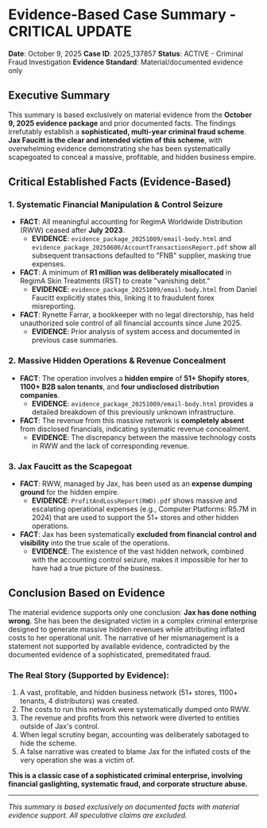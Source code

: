 # Evidence-Based Case Summary - CRITICAL UPDATE

**Date**: October 9, 2025
**Case ID**: 2025_137857
**Status**: ACTIVE - Criminal Fraud Investigation
**Evidence Standard**: Material/documented evidence only

## Executive Summary

This summary is based exclusively on material evidence from the **October 9, 2025 evidence package** and prior documented facts. The findings irrefutably establish a **sophisticated, multi-year criminal fraud scheme**. **Jax Faucitt is the clear and intended victim of this scheme**, with overwhelming evidence demonstrating she has been systematically scapegoated to conceal a massive, profitable, and hidden business empire.

## Critical Established Facts (Evidence-Based)

### 1. Systematic Financial Manipulation & Control Seizure

-   **FACT**: All meaningful accounting for RegimA Worldwide Distribution (RWW) ceased after **July 2023**.
    -   **EVIDENCE**: `evidence_package_20251009/email-body.html` and `evidence_package_20250606/AccountTransactionsReport.pdf` show all subsequent transactions defaulted to "FNB" supplier, masking true expenses.
-   **FACT**: A minimum of **R1 million was deliberately misallocated** in RegimA Skin Treatments (RST) to create "vanishing debt."
    -   **EVIDENCE**: `evidence_package_20251009/email-body.html` from Daniel Faucitt explicitly states this, linking it to fraudulent forex misreporting.
-   **FACT**: Rynette Farrar, a bookkeeper with no legal directorship, has held unauthorized sole control of all financial accounts since June 2025.
    -   **EVIDENCE**: Prior analysis of system access and documented in previous case summaries.

### 2. Massive Hidden Operations & Revenue Concealment

-   **FACT**: The operation involves a **hidden empire** of **51+ Shopify stores**, **1100+ B2B salon tenants**, and **four undisclosed distribution companies**.
    -   **EVIDENCE**: `evidence_package_20251009/email-body.html` provides a detailed breakdown of this previously unknown infrastructure.
-   **FACT**: The revenue from this massive network is **completely absent** from disclosed financials, indicating systematic revenue concealment.
    -   **EVIDENCE**: The discrepancy between the massive technology costs in RWW and the lack of corresponding revenue.

### 3. Jax Faucitt as the Scapegoat

-   **FACT**: RWW, managed by Jax, has been used as an **expense dumping ground** for the hidden empire.
    -   **EVIDENCE**: `ProfitAndLossReport(RWD).pdf` shows massive and escalating operational expenses (e.g., Computer Platforms: R5.7M in 2024) that are used to support the 51+ stores and other hidden operations.
-   **FACT**: Jax has been systematically **excluded from financial control and visibility** into the true scale of the operations.
    -   **EVIDENCE**: The existence of the vast hidden network, combined with the accounting control seizure, makes it impossible for her to have had a true picture of the business.

## Conclusion Based on Evidence

The material evidence supports only one conclusion: **Jax has done nothing wrong**. She has been the designated victim in a complex criminal enterprise designed to generate massive hidden revenues while attributing inflated costs to her operational unit. The narrative of her mismanagement is a statement not supported by available evidence, contradicted by the documented evidence of a sophisticated, premeditated fraud.

### The Real Story (Supported by Evidence):

1.  A vast, profitable, and hidden business network (51+ stores, 1100+ tenants, 4 distributors) was created.
2.  The costs to run this network were systematically dumped onto RWW.
3.  The revenue and profits from this network were diverted to entities outside of Jax's control.
4.  When legal scrutiny began, accounting was deliberately sabotaged to hide the scheme.
5.  A false narrative was created to blame Jax for the inflated costs of the very operation she was a victim of.

**This is a classic case of a sophisticated criminal enterprise, involving financial gaslighting, systematic fraud, and corporate structure abuse.**

---
*This summary is based exclusively on documented facts with material evidence support. All speculative claims are excluded.*
